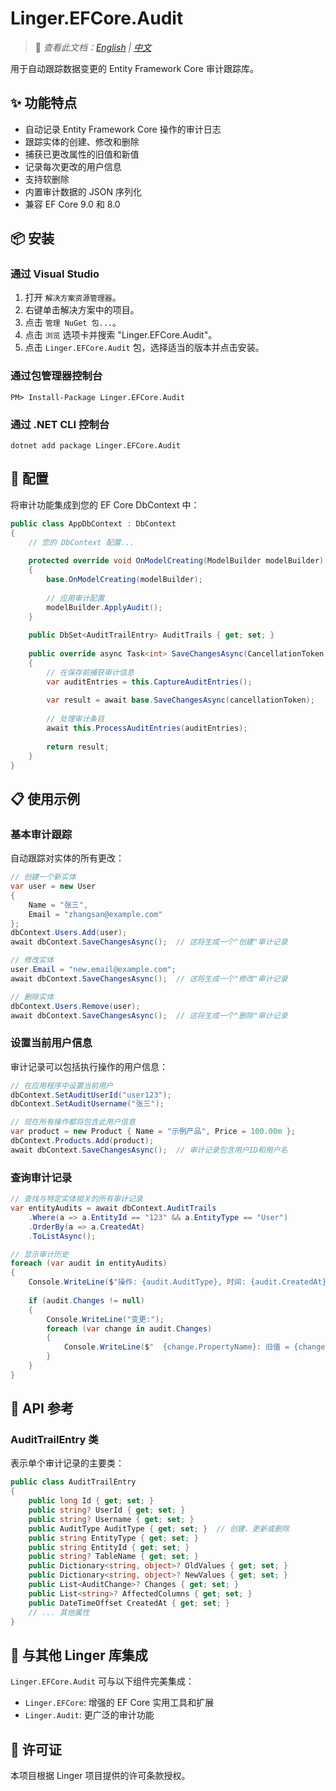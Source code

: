 # Linger.EFCore.Audit

> 📝 *查看此文档：[English](./README.md) | [中文](./README.zh-CN.md)*

用于自动跟踪数据变更的 Entity Framework Core 审计跟踪库。

## ✨ 功能特点

- 自动记录 Entity Framework Core 操作的审计日志
- 跟踪实体的创建、修改和删除
- 捕获已更改属性的旧值和新值
- 记录每次更改的用户信息
- 支持软删除
- 内置审计数据的 JSON 序列化
- 兼容 EF Core 9.0 和 8.0

## 📦 安装

### 通过 Visual Studio

1. 打开 `解决方案资源管理器`。
2. 右键单击解决方案中的项目。
3. 点击 `管理 NuGet 包...`。
4. 点击 `浏览` 选项卡并搜索 "Linger.EFCore.Audit"。
5. 点击 `Linger.EFCore.Audit` 包，选择适当的版本并点击安装。

### 通过包管理器控制台

```
PM> Install-Package Linger.EFCore.Audit
```

### 通过 .NET CLI 控制台

```
dotnet add package Linger.EFCore.Audit
```

## 🔧 配置

将审计功能集成到您的 EF Core DbContext 中：

```csharp
public class AppDbContext : DbContext
{
    // 您的 DbContext 配置...
    
    protected override void OnModelCreating(ModelBuilder modelBuilder)
    {
        base.OnModelCreating(modelBuilder);
        
        // 应用审计配置
        modelBuilder.ApplyAudit();
    }
    
    public DbSet<AuditTrailEntry> AuditTrails { get; set; }
    
    public override async Task<int> SaveChangesAsync(CancellationToken cancellationToken = default)
    {
        // 在保存前捕获审计信息
        var auditEntries = this.CaptureAuditEntries();
        
        var result = await base.SaveChangesAsync(cancellationToken);
        
        // 处理审计条目
        await this.ProcessAuditEntries(auditEntries);
        
        return result;
    }
}
```

## 📋 使用示例

### 基本审计跟踪

自动跟踪对实体的所有更改：

```csharp
// 创建一个新实体
var user = new User
{
    Name = "张三",
    Email = "zhangsan@example.com"
};
dbContext.Users.Add(user);
await dbContext.SaveChangesAsync();  // 这将生成一个"创建"审计记录

// 修改实体
user.Email = "new.email@example.com";
await dbContext.SaveChangesAsync();  // 这将生成一个"修改"审计记录

// 删除实体
dbContext.Users.Remove(user);
await dbContext.SaveChangesAsync();  // 这将生成一个"删除"审计记录
```

### 设置当前用户信息

审计记录可以包括执行操作的用户信息：

```csharp
// 在应用程序中设置当前用户
dbContext.SetAuditUserId("user123");
dbContext.SetAuditUsername("张三");

// 现在所有操作都将包含此用户信息
var product = new Product { Name = "示例产品", Price = 100.00m };
dbContext.Products.Add(product);
await dbContext.SaveChangesAsync();  // 审计记录包含用户ID和用户名
```

### 查询审计记录

```csharp
// 查找与特定实体相关的所有审计记录
var entityAudits = await dbContext.AuditTrails
    .Where(a => a.EntityId == "123" && a.EntityType == "User")
    .OrderBy(a => a.CreatedAt)
    .ToListAsync();

// 显示审计历史
foreach (var audit in entityAudits)
{
    Console.WriteLine($"操作: {audit.AuditType}, 时间: {audit.CreatedAt}, 用户: {audit.Username}");
    
    if (audit.Changes != null)
    {
        Console.WriteLine("变更:");
        foreach (var change in audit.Changes)
        {
            Console.WriteLine($"  {change.PropertyName}: 旧值 = {change.OldValue}, 新值 = {change.NewValue}");
        }
    }
}
```

## 📄 API 参考

### AuditTrailEntry 类

表示单个审计记录的主要类：

```csharp
public class AuditTrailEntry
{
    public long Id { get; set; }
    public string? UserId { get; set; }
    public string? Username { get; set; }
    public AuditType AuditType { get; set; }  // 创建、更新或删除
    public string EntityType { get; set; }
    public string EntityId { get; set; }
    public string? TableName { get; set; }
    public Dictionary<string, object>? OldValues { get; set; }
    public Dictionary<string, object>? NewValues { get; set; }
    public List<AuditChange>? Changes { get; set; }
    public List<string>? AffectedColumns { get; set; }
    public DateTimeOffset CreatedAt { get; set; }
    // ... 其他属性
}
```

## 🔄 与其他 Linger 库集成

`Linger.EFCore.Audit` 可与以下组件完美集成：

- `Linger.EFCore`: 增强的 EF Core 实用工具和扩展
- `Linger.Audit`: 更广泛的审计功能

## 📜 许可证

本项目根据 Linger 项目提供的许可条款授权。
